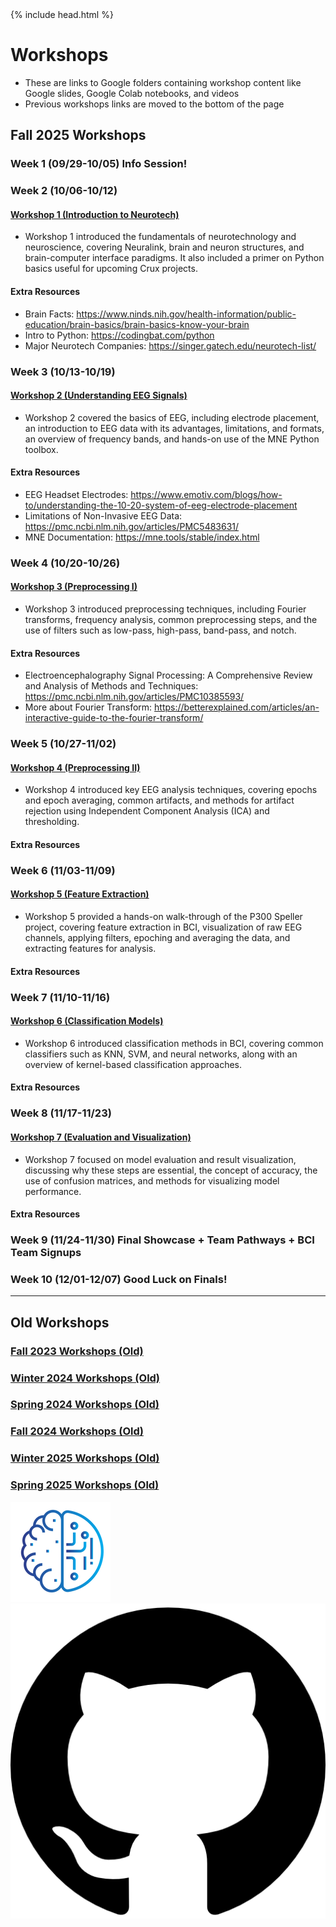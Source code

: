<head>
  {% include head.html %}
  <title>CruX GitHub Page Home</title>
  <link rel="icon" type="image/x-icon" href="../images/favicon.ico">
</head>

<link rel="stylesheet" href="../css/styles.css">

<p style="line-height:1.2;">
  
# Workshops
- These are links to Google folders containing workshop content like Google slides, Google Colab notebooks, and videos
- Previous workshops links are moved to the bottom of the page

## Fall 2025 Workshops

### Week 1 (09/29-10/05) Info Session!

### Week 2 (10/06-10/12) 
#### [Workshop 1 (Introduction to Neurotech)](https://drive.google.com/drive/folders/1G9DqVllTts4kL7drruCKLmHmHdAYo4Tc)
* Workshop 1 introduced the fundamentals of neurotechnology and neuroscience, covering Neuralink, brain and neuron structures, and brain-computer interface paradigms. It also included a primer on Python basics useful for upcoming Crux projects.
#### Extra Resources
* Brain Facts: https://www.ninds.nih.gov/health-information/public-education/brain-basics/brain-basics-know-your-brain
* Intro to Python: https://codingbat.com/python
* Major Neurotech Companies: https://singer.gatech.edu/neurotech-list/

### Week 3 (10/13-10/19)
#### [Workshop 2 (Understanding EEG Signals)](https://drive.google.com/drive/folders/1beOsy27og9hR1JBtVXKDrWlrjP-PnO1_)
* Workshop 2 covered the basics of EEG, including electrode placement, an introduction to EEG data with its advantages, limitations, and formats, an overview of frequency bands, and hands-on use of the MNE Python toolbox.
#### Extra Resources
* EEG Headset Electrodes: https://www.emotiv.com/blogs/how-to/understanding-the-10-20-system-of-eeg-electrode-placement
* Limitations of Non-Invasive EEG Data: https://pmc.ncbi.nlm.nih.gov/articles/PMC5483631/
* MNE Documentation: https://mne.tools/stable/index.html

### Week 4 (10/20-10/26)
#### [Workshop 3 (Preprocessing I)](https://drive.google.com/drive/folders/1D3VE93yXh4-OCX0R4xAN8Yl_BKmILfLT)
* Workshop 3 introduced preprocessing techniques, including Fourier transforms, frequency analysis, common preprocessing steps, and the use of filters such as low-pass, high-pass, band-pass, and notch.
#### Extra Resources
* Electroencephalography Signal Processing: A Comprehensive Review and Analysis of Methods and Techniques: https://pmc.ncbi.nlm.nih.gov/articles/PMC10385593/
* More about Fourier Transform: https://betterexplained.com/articles/an-interactive-guide-to-the-fourier-transform/

### Week 5 (10/27-11/02)
#### [Workshop 4 (Preprocessing II)](https://drive.google.com/drive/folders/1EtWsmANlcejFBEGIQkZxH2JP-KG2Biiq)
* Workshop 4 introduced key EEG analysis techniques, covering epochs and epoch averaging, common artifacts, and methods for artifact rejection using Independent Component Analysis (ICA) and thresholding.
#### Extra Resources

### Week 6 (11/03-11/09)
#### [Workshop 5 (Feature Extraction)](https://drive.google.com/drive/folders/1Ip8U5egS2HJuVUzGQ3DPyeeU94StdDtA)
* Workshop 5 provided a hands-on walk-through of the P300 Speller project, covering feature extraction in BCI, visualization of raw EEG channels, applying filters, epoching and averaging the data, and extracting features for analysis.
#### Extra Resources

### Week 7 (11/10-11/16)
#### [Workshop 6 (Classification Models)](https://drive.google.com/drive/folders/1gfCR0hW4CbvX21GGyeo9lJ1KM7_Obmh9)
* Workshop 6 introduced classification methods in BCI, covering common classifiers such as KNN, SVM, and neural networks, along with an overview of kernel-based classification approaches.
#### Extra Resources

### Week 8 (11/17-11/23)
#### [Workshop 7 (Evaluation and Visualization)](https://drive.google.com/drive/folders/1afIG8-E0j8uGzQDHwKYVeX7uHJsg1DYJ)
* Workshop 7 focused on model evaluation and result visualization, discussing why these steps are essential, the concept of accuracy, the use of confusion matrices, and methods for visualizing model performance.
#### Extra Resources

### Week 9 (11/24-11/30) Final Showcase + Team Pathways + BCI Team Signups

### Week 10 (12/01-12/07) Good Luck on Finals!

</p>

---

## Old Workshops
### [Fall 2023 Workshops (Old)](FallWorkshops.md)

### [Winter 2024 Workshops (Old)](WinterWorkshops.md)

### [Spring 2024 Workshops (Old)](SpringWorkshops.md)

### [Fall 2024 Workshops (Old)](FallWorkshops24.md)

### [Winter 2025 Workshops (Old)](WinterWorkshops25.md)

### [Spring 2025 Workshops (Old)](SpringWorkshops25.md)
<footer>
    <div id = "images">
        <a href="https://cruxucla.com">
        <img  class = "logo" border = "0" src = "../images/cruxUclaLogo.webp" alt = "CruX UCLA"/>
        </a>
        <a href="https://github.com/CruXUCLA">
        <img class = "logo" border = "0" src = "../images/githubLogo.png" alt = "Github"/>
        </a>
    </div>
</footer>
